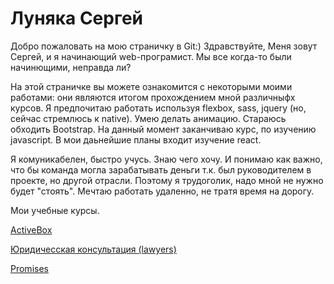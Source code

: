 

# Луняка Сергей

Добро пожаловать на мою страничку в Git:) 
Здравствуйте, Меня зовут Сергей, и я начинающий web-програмист. 
Мы все когда-то были начинющими, неправда ли?

На этой страничке вы можете ознакомится с некоторыми моими работами: они являются итогом прохождением мной различныфх курсов. 
Я предпочитаю работать используя flexbox, sass, jquery (но, сейчас стремлюсь к native). Умею делать анимацию. Стараюсь обходить Bootstrap. На данный момент заканчиваю курс, по изучению javascript. В мои даьнейшие планы входит изучение react. 

Я комуникабелен, быстро учусь. Знаю чего хочу. И понимаю как важно, что бы команда могла зарабатывать деньги т.к. был руководителем в проекте, но другой отрасли. Поэтому я трудоголик, надо мной не нужно будет "стоять". Мечтаю работать удаленно, не тратя время на дорогу.



Мои учебные курсы. 

[ActiveBox](https://lunyak.github.io/ActiveBox "1")

[Юридичесская консультация (lawyers)](https://lunyak.github.io/lawyers "2")

[Promises](https://lunyak.github.io/Love "3")

